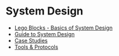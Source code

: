 # System Design
* [Lego Blocks - Basics of System Design](Basics/README.md)
* [Guide to System Design](Guide/README.md)
* [Case Studies](CaseStudies/README.md)
* [Tools & Protocols](Tools/README.md)

